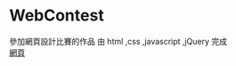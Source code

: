 # WebContest
參加網頁設計比賽的作品
由 html ,css ,javascript ,jQuery 完成
<br>
<a target='_blank' href='http://2018web.cpmah.org.tw/~C2018b004/'>網頁</a>
